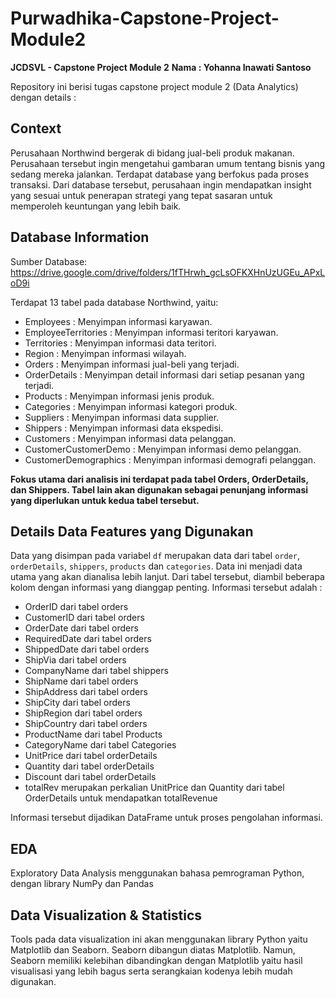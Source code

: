 # Purwadhika-Capstone-Project-Module2

**JCDSVL - Capstone Project Module 2**
**Nama : Yohanna Inawati Santoso**

Repository ini berisi tugas capstone project module 2 (Data Analytics) dengan details :

## **Context**

Perusahaan Northwind bergerak di bidang jual-beli produk makanan. Perusahaan tersebut ingin mengetahui gambaran umum tentang bisnis yang sedang mereka jalankan.
Terdapat database yang berfokus pada proses transaksi. Dari database tersebut, perusahaan ingin mendapatkan insight yang sesuai untuk penerapan strategi yang tepat sasaran untuk memperoleh keuntungan yang lebih baik.

## **Database Information**

Sumber Database: https://drive.google.com/drive/folders/1fTHrwh_gcLsOFKXHnUzUGEu_APxLoD9i

Terdapat 13 tabel pada database Northwind, yaitu:
 - Employees : Menyimpan informasi karyawan.
 - EmployeeTerritories : Menyimpan informasi teritori karyawan.
 - Territories : Menyimpan informasi data teritori.
 - Region : Menyimpan informasi wilayah.
 - Orders : Menyimpan informasi jual-beli yang terjadi.
 - OrderDetails : Menyimpan detail informasi dari setiap pesanan yang terjadi.
 - Products : Menyimpan informasi jenis produk.
 - Categories : Menyimpan informasi kategori produk.
 - Suppliers : Menyimpan informasi data supplier.
 - Shippers : Menyimpan informasi data ekspedisi.
 - Customers : Menyimpan informasi data pelanggan.
 - CustomerCustomerDemo : Menyimpan informasi demo pelanggan.
 - CustomerDemographics : Menyimpan informasi demografi pelanggan.

**Fokus utama dari analisis ini terdapat pada tabel Orders, OrderDetails, dan Shippers. Tabel lain akan digunakan sebagai penunjang informasi yang diperlukan untuk kedua tabel tersebut.**

## **Details Data Features yang Digunakan**
Data yang disimpan pada variabel ```df``` merupakan data dari tabel ```order```, ```orderDetails```, ```shippers```, ```products``` dan ```categories```. Data ini menjadi data utama yang akan dianalisa lebih lanjut. Dari tabel tersebut, diambil beberapa kolom dengan informasi yang dianggap penting. Informasi tersebut adalah :

 - OrderID dari tabel orders
 - CustomerID dari tabel orders
 - OrderDate dari tabel orders
 - RequiredDate dari tabel orders
 - ShippedDate dari tabel orders
 - ShipVia dari tabel orders
 - CompanyName dari tabel shippers
 - ShipName dari tabel orders
 - ShipAddress dari tabel orders
 - ShipCity dari tabel orders
 - ShipRegion dari tabel orders
 - ShipCountry dari tabel orders
 - ProductName dari tabel Products
 - CategoryName dari tabel Categories
 - UnitPrice dari tabel orderDetails
 - Quantity dari tabel orderDetails
 - Discount dari tabel orderDetails
 - totalRev merupakan perkalian UnitPrice dan Quantity dari tabel OrderDetails untuk mendapatkan totalRevenue

Informasi tersebut dijadikan DataFrame untuk proses pengolahan informasi.

## **EDA**
Exploratory Data Analysis menggunakan bahasa pemrograman Python, dengan library NumPy dan Pandas

## **Data Visualization & Statistics**
Tools pada data visualization ini akan menggunakan library Python yaitu Matplotlib dan Seaborn. Seaborn dibangun diatas Matplotlib. Namun, Seaborn memiliki kelebihan dibandingkan dengan Matplotlib yaitu hasil visualisasi yang lebih bagus serta serangkaian kodenya lebih mudah digunakan.
